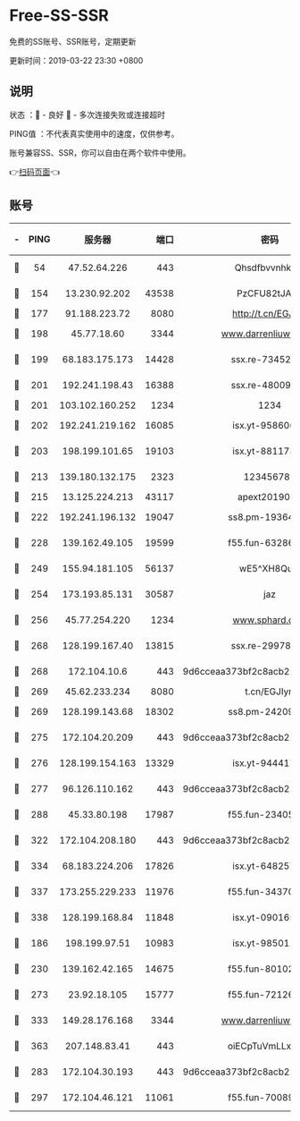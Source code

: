 # Free-SS-SSR

免费的SS账号、SSR账号，定期更新

更新时间：2019-03-22 23:30 +0800

## 说明

状态     ：🙂 - 良好 🙁 - 多次连接失败或连接超时

PING值   ：不代表真实使用中的速度，仅供参考。

账号兼容SS、SSR，你可以自由在两个软件中使用。

👉[扫码页面](https://liesauer.github.io/Free-SS-SSR/)👈

## 账号

|-|PING|服务器|端口|密码|加密方式|区域|
|:----:|:----:|:-----:|-----:|:----:|:----:|:----:|
|🙂|54|47.52.64.226|443|Qhsdfbvvnhkm1|aes-256-cfb|HK|
|🙂|154|13.230.92.202|43538|PzCFU82tJAdZ|aes-256-cfb|JP|
|🙂|177|91.188.223.72|8080|http://t.cn/EGJIyrl|rc4-md5|RU|
|🙂|198|45.77.18.60|3344|www.darrenliuwei.com|aes-256-cfb|JP|
|🙂|199|68.183.175.173|14428|ssx.re-73452986|aes-256-cfb|US|
|🙂|201|192.241.198.43|16388|ssx.re-48009112|aes-256-cfb|US|
|🙂|201|103.102.160.252|1234|1234|rc4-md5|JP|
|🙂|202|192.241.219.162|16085|isx.yt-95860657|aes-256-cfb|US|
|🙂|203|198.199.101.65|19103|isx.yt-88117366|aes-256-cfb|US|
|🙂|213|139.180.132.175|2323|123456789|aes-256-cfb|SG|
|🙂|215|13.125.224.213|43117|apext2019005|chacha20|KR|
|🙂|222|192.241.196.132|19047|ss8.pm-19364994|aes-256-cfb|US|
|🙂|228|139.162.49.105|19599|f55.fun-63286751|aes-256-cfb|SG|
|🙂|249|155.94.181.105|56137|wE5^XH8Quw|aes-256-cfb|US|
|🙂|254|173.193.85.131|30587|jaz|aes-256-cfb|US|
|🙂|256|45.77.254.220|1234|www.sphard.com|aes-256-cfb|SG|
|🙂|268|128.199.167.40|13815|ssx.re-29978832|aes-256-cfb|SG|
|🙂|268|172.104.10.6|443|9d6cceaa373bf2c8acb22e60b6a58be6|aes-256-cfb|US|
|🙂|269|45.62.233.234|8080|t.cn/EGJIyrl|rc4-md5|CA|
|🙂|269|128.199.143.68|18302|ss8.pm-24209175|aes-256-cfb|SG|
|🙂|275|172.104.20.209|443|9d6cceaa373bf2c8acb22e60b6a58be6|aes-256-cfb|US|
|🙂|276|128.199.154.163|13329|isx.yt-94441732|aes-256-cfb|SG|
|🙂|277|96.126.110.162|443|9d6cceaa373bf2c8acb22e60b6a58be6|aes-256-cfb|US|
|🙂|288|45.33.80.198|17987|f55.fun-23405054|aes-256-cfb|US|
|🙂|322|172.104.208.180|443|9d6cceaa373bf2c8acb22e60b6a58be6|aes-256-cfb|US|
|🙂|334|68.183.224.206|17826|isx.yt-64825749|aes-256-cfb|SG|
|🙂|337|173.255.229.233|11976|f55.fun-34370951|aes-256-cfb|US|
|🙂|338|128.199.168.84|11848|isx.yt-09016510|aes-256-cfb|SG|
|🙂|186|198.199.97.51|10983|isx.yt-98501151|aes-256-cfb|US|
|🙂|230|139.162.42.165|14675|f55.fun-80102385|aes-256-cfb|SG|
|🙂|273|23.92.18.105|15777|f55.fun-72126030|aes-256-cfb|US|
|🙂|333|149.28.176.168|3344|www.darrenliuwei.com|aes-256-cfb|AU|
|🙂|363|207.148.83.41|443|oiECpTuVmLLxk4Ts|aes-256-cfb|AU|
|🙁|283|172.104.30.193|443|9d6cceaa373bf2c8acb22e60b6a58be6|aes-256-cfb|US|
|🙁|297|172.104.46.121|11061|f55.fun-70089612|aes-256-cfb|SG|
